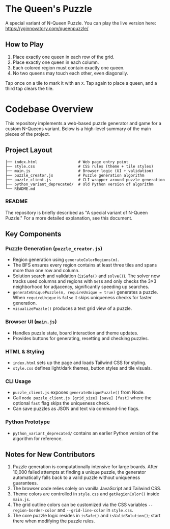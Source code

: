 # The Queen's Puzzle
A special variant of N-Queen Puzzle. You can play the live version here:
<https://yginnovatory.com/queenpuzzle/>

## How to Play

1. Place exactly one queen in each row of the grid.
2. Place exactly one queen in each column.
3. Each colored region must contain exactly one queen.
4. No two queens may touch each other, even diagonally.

Tap once on a tile to mark it with an `X`. Tap again to place a queen, and a third tap clears the tile.

# Codebase Overview

This repository implements a web-based puzzle generator and game for a custom N-Queens variant. Below is a high-level summary of the main pieces of the project.

## Project Layout

```
├── index.html                  # Web page entry point
├── style.css                   # CSS rules (theme + tile styles)
├── main.js                     # Browser logic (UI + validation)
├── puzzle_creator.js           # Puzzle generation algorithm
├── puzzle_client.js            # CLI wrapper around puzzle generation
├── python_variant_deprecated/  # Old Python version of algorithm
└── README.md
```

### README
The repository is briefly described as "A special variant of N-Queen Puzzle." For a more detailed explanation, see this document.

## Key Components

### Puzzle Generation (`puzzle_creator.js`)
- Region generation using `generateColorRegions(m)`.
- The BFS ensures every region contains at least three tiles and spans
  more than one row and column.
- Solution search and validation (`isSafe()` and `solve()`).
  The solver now tracks used columns and regions with `Set`s and only checks
  the 3×3 neighborhood for adjacency, significantly speeding up searches.
- `generateUniquePuzzle(m, requireUnique = true)` generates a puzzle. When `requireUnique` is `false` it skips uniqueness checks for faster generation.
- `visualizePuzzle()` produces a text grid view of a puzzle.

### Browser UI (`main.js`)
- Handles puzzle state, board interaction and theme updates.
- Provides buttons for generating, resetting and checking puzzles.

### HTML & Styling
- `index.html` sets up the page and loads Tailwind CSS for styling.
- `style.css` defines light/dark themes, button styles and tile visuals.

### CLI Usage
- `puzzle_client.js` exposes `generateUniquePuzzle()` from Node.
- Call `node puzzle_client.js [grid_size] [save] [fast]` where the optional `fast` flag skips the uniqueness check.
- Can save puzzles as JSON and text via command-line flags.

### Python Prototype
- `python_variant_deprecated/` contains an earlier Python version of the algorithm for reference.

## Notes for New Contributors

1. Puzzle generation is computationally intensive for large boards. After 10,000 failed attempts at finding a unique puzzle, the generator automatically falls back to a valid puzzle without uniqueness guarantees.
2. The browser code relies solely on vanilla JavaScript and Tailwind CSS.
3. Theme colors are controlled in `style.css` and `getRegionColor()` inside `main.js`.
4. The grid outline colors can be customized via the CSS variables
   `--region-border-color` and `--grid-line-color` in `style.css`.
5. The core puzzle logic resides in `isSafe()` and `isValidSolution()`; start there when modifying the puzzle rules.

